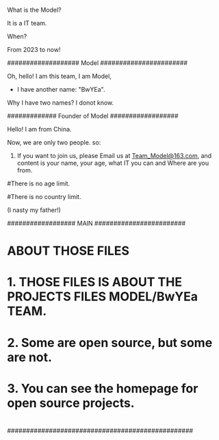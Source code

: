 
What is the Model?

It is a IT team.

When?

From 2023 to now!

################### Model #######################

Oh, hello! I am this team, I am Model, 

* I have another name:   "BwYEa".

Why I have two names? I donot know.

############# Founder of Model ##################

Hello! I am from China.

Now, we are only two people. so:

1. If you want to join us, please Email us at Team_Model@163.com, and content is your name, your age, what IT you can and Where are you from.

#There is no age limit.

#There is no country limit.

(I nasty my father!)


################## MAIN ########################
#              ABOUT THOSE FILES
#
# 1. THOSE FILES IS ABOUT THE PROJECTS FILES MODEL/BwYEa TEAM.
# 2. Some are open source, but some are not.
# 3. You can see the homepage for open source projects.
#
#################################################

